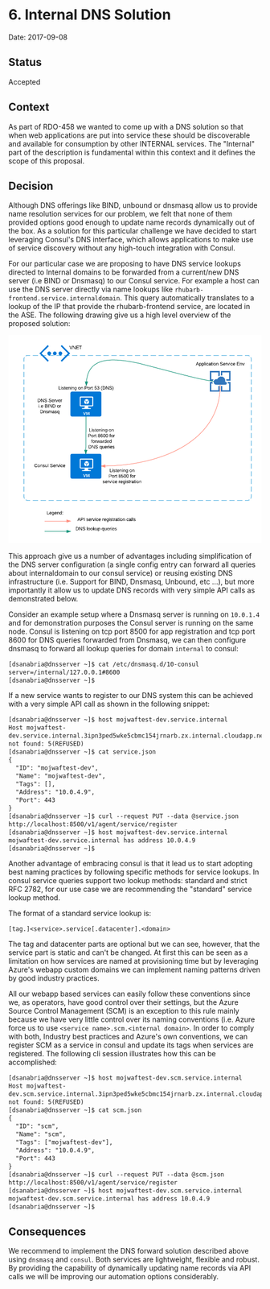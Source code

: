 # 6. Internal DNS Solution
Date: 2017-09-08

## Status 
Accepted

## Context 

As part of RDO-458 we wanted to come up with a DNS solution so that when web applications are put into service these should be discoverable and available for consumption by other INTERNAL services. The "Internal" part of the description is fundamental within this context and it defines the scope of this proposal.

## Decision 

Although DNS offerings like BIND, unbound or dnsmasq allow us to provide name resolution services for our problem, we felt that none of them provided options good enough to update name records dynamically out of the box. As a solution for this particular challenge we have decided to start leveraging Consul's DNS interface, which allows applications to make use of service discovery without any high-touch integration with Consul.

For our particular case we are proposing to have DNS service lookups directed to Internal domains to be forwarded from a current/new DNS server (i.e BIND or Dnsmasq) to our Consul service. For example a host can use the DNS server directly via name lookups like `rhubarb-frontend.service.internaldomain`. This query automatically translates to a lookup of the IP that provide the rhubarb-frontend service, are located in the <internal domain> ASE. The following drawing give us a high level overview of the proposed solution:

![Internal DNS](../../img/internal-dns-proposal.png)

This approach give us a number of advantages including simplification of the DNS server configuration (a single config entry can forward all queries about internaldomain to our consul service) or reusing existing DNS infrastructure (i.e. Support for BIND, Dnsmasq, Unbound, etc ...), but more importantly it allow us to update DNS records with very simple API calls as demonstrated below. 

Consider an example setup where a Dnsmasq server is running on `10.0.1.4` and for demonstration purposes the Consul server is running on the same node. Consul is listening on tcp port 8500 for app registration and tcp port 8600 for DNS queries forwarded from Dnsmasq, we can then configure dnsmasq to forward all lookup queries for domain `internal` to consul:

```code
[dsanabria@dnsserver ~]$ cat /etc/dnsmasq.d/10-consul 
server=/internal/127.0.0.1#8600
[dsanabria@dnsserver ~]$
```

If a new service wants to register to our DNS system this can be achieved with a very simple API call as shown in the following snippet:

```code
[dsanabria@dnsserver ~]$ host mojwaftest-dev.service.internal
Host mojwaftest-dev.service.internal.3ipn3ped5wke5cbmc154jrnarb.zx.internal.cloudapp.net not found: 5(REFUSED)
[dsanabria@dnsserver ~]$ cat service.json 
{
  "ID": "mojwaftest-dev",
  "Name": "mojwaftest-dev",
  "Tags": [],
  "Address": "10.0.4.9",
  "Port": 443
}
[dsanabria@dnsserver ~]$ curl --request PUT --data @service.json http://localhost:8500/v1/agent/service/register
[dsanabria@dnsserver ~]$ host mojwaftest-dev.service.internal
mojwaftest-dev.service.internal has address 10.0.4.9
[dsanabria@dnsserver ~]$
```

Another advantage of embracing consul is that it lead us to start adopting best naming practices by following specific methods for service lookups. In consul service queries support two lookup methods: standard and strict RFC 2782, for our use case we are recommending the "standard" service lookup method.

The format of a standard service lookup is:

```code
[tag.]<service>.service[.datacenter].<domain>
```

The tag and datacenter parts are optional but we can see, however, that the service part is static and can't be changed. At first this can be seen as a limitation on how services are named at provisioning time but by leveraging Azure's webapp custom domains we can implement naming patterns driven by good industry practices.

All our webapp based services can easily follow these conventions since we, as operators, have good control over their settings, but the Azure Source Control Management (SCM) is an exception to this rule mainly because we have very little control over its naming conventions (i.e. Azure force us to use `<service name>.scm.<internal domain>`. In order to comply with both, Industry best practices and Azure's own conventions, we can register SCM as a service in consul and update its tags when services are registered. The following cli session illustrates how this can be accomplished:

```code
[dsanabria@dnsserver ~]$ host mojwaftest-dev.scm.service.internal
Host mojwaftest-dev.scm.service.internal.3ipn3ped5wke5cbmc154jrnarb.zx.internal.cloudapp.net not found: 5(REFUSED)
[dsanabria@dnsserver ~]$ cat scm.json 
{
  "ID": "scm",
  "Name": "scm",
  "Tags": ["mojwaftest-dev"],
  "Address": "10.0.4.9",
  "Port": 443
}
[dsanabria@dnsserver ~]$ curl --request PUT --data @scm.json http://localhost:8500/v1/agent/service/register
[dsanabria@dnsserver ~]$ host mojwaftest-dev.scm.service.internal
mojwaftest-dev.scm.service.internal has address 10.0.4.9
[dsanabria@dnsserver ~]$
```

## Consequences

We recommend to implement the DNS forward solution described above using `dnsmasq` and `consul`. Both services are lightweight, flexible and robust. By providing the capability of dynamically updating name records via API calls we will be improving our automation options considerably.
